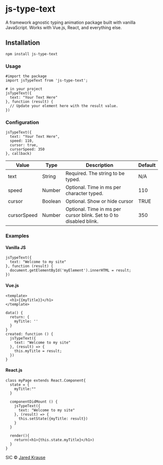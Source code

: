 # js-type-text

A framework agnostic typing animation package built with vanilla JavaScript. Works with Vue.js, React, and everything else.

## Installation
```
npm install js-type-text
```

### Usage

```
#import the package
import jsTypeText from 'js-type-text';

# in your project
jsTypeText({
  text: "Your Text Here"
}, function (result) {
  // Update your element here with the result value.
})
```

### Configuration
```
jsTypeText({
  text: "Your Text Here",
  speed: 110,
  cursor: true,
  cursorSpeed: 350
}, callback)
```

Value | Type | Description | Default
----- | ----- | ----- | -----
text  | String | Required. The string to be typed. | N/A
speed | Number | Optional. Time in ms per character typed. | 110
cursor | Boolean | Optional. Show or hide cursor | TRUE
cursorSpeed | Number | Optional. Time in ms per cursor blink. Set to 0 to disabled blink. | 350


### Examples

#### Vanilla JS
```
jsTypeText({
  text: "Welcome to my site"
}, function (result) {
  document.getElementById('myElement').innerHTML = result;
})
```


#### Vue.js
```
<template>
  <h1>{{myTitle}}</h1>
</template>

data() {
  return: {
    myTitle: ''
  }
}
created: function () {
  jsTypeText({
    text: "Welcome to my site"
  }, (result) => {
    this.myTitle = result;
  })
}
```

#### React.js

```
class myPage extends React.Component{
  state = {
    myTitle:""
  }

  componentDidMount () {
    jsTypeText({
      text: "Welcome to my site"
    }, (result) => {
      this.setState({myTitle: result})
    }
  }

  render(){
    return(<h1>{this.state.myTitle}</h1>)
  }
}
```
SIC © [Jared Krause](https://github.com/kravse)
